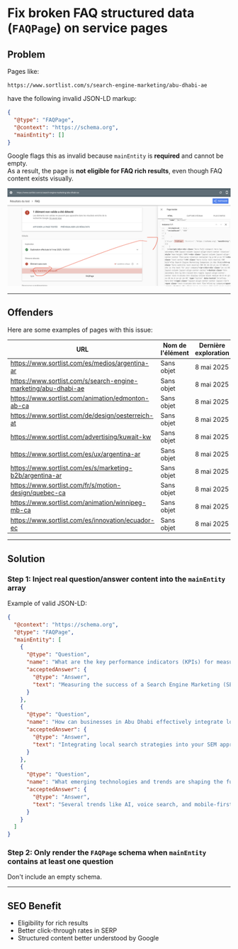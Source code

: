 # Fix broken FAQ structured data (`FAQPage`) on service pages

## Problem

Pages like:
```
https://www.sortlist.com/s/search-engine-marketing/abu-dhabi-ae
```
have the following invalid JSON-LD markup:
```json
{
  "@type": "FAQPage",
  "@context": "https://schema.org",
  "mainEntity": []
}
```

Google flags this as invalid because `mainEntity` is **required** and cannot be empty.  
As a result, the page is **not eligible for FAQ rich results**, even though FAQ content exists visually.

![Missing mainEntity in FAQ Schema](../../../Crawl/Capture/faq_main_entity_missing.png)

---

## Offenders

Here are some examples of pages with this issue:

| URL                                                        | Nom de l'élément   | Dernière exploration   |
|------------------------------------------------------------|--------------------|------------------------|
| https://www.sortlist.com/es/medios/argentina-ar            | Sans objet         | 8 mai 2025             |
| https://www.sortlist.com/s/search-engine-marketing/abu-dhabi-ae | Sans objet         | 8 mai 2025             |
| https://www.sortlist.com/animation/edmonton-ab-ca          | Sans objet         | 8 mai 2025             |
| https://www.sortlist.com/de/design/oesterreich-at        | Sans objet         | 8 mai 2025             |
| https://www.sortlist.com/advertising/kuwait-kw             | Sans objet         | 8 mai 2025             |
| https://www.sortlist.com/es/ux/argentina-ar                | Sans objet         | 8 mai 2025             |
| https://www.sortlist.com/es/s/marketing-b2b/argentina-ar   | Sans objet         | 8 mai 2025             |
| https://www.sortlist.com/fr/s/motion-design/quebec-ca      | Sans objet         | 8 mai 2025             |
| https://www.sortlist.com/animation/winnipeg-mb-ca          | Sans objet         | 8 mai 2025             |
| https://www.sortlist.com/es/innovation/ecuador-ec          | Sans objet         | 8 mai 2025             |

---

## Solution

### Step 1: Inject real question/answer content into the `mainEntity` array

Example of valid JSON-LD:
```json
{
  "@context": "https://schema.org",
  "@type": "FAQPage",
  "mainEntity": [
    {
      "@type": "Question",
      "name": "What are the key performance indicators (KPIs) for measuring the success of a Search Engine Marketing campaign in Abu Dhabi?",
      "acceptedAnswer": {
        "@type": "Answer",
        "text": "Measuring the success of a Search Engine Marketing (SEM) campaign in Abu Dhabi requires a comprehensive approach..."
      }
    },
    {
      "@type": "Question",
      "name": "How can businesses in Abu Dhabi effectively integrate local search strategies into their overall Search Engine Marketing approach?",
      "acceptedAnswer": {
        "@type": "Answer",
        "text": "Integrating local search strategies into your SEM approach is crucial for businesses in Abu Dhabi to stand out. This includes optimizing for 'near me' queries..."
      }
    },
    {
      "@type": "Question",
      "name": "What emerging technologies and trends are shaping the future of Search Engine Marketing in Abu Dhabi, and how can local businesses prepare for these changes?",
      "acceptedAnswer": {
        "@type": "Answer",
        "text": "Several trends like AI, voice search, and mobile-first indexing are transforming SEM in Abu Dhabi. Businesses should optimize for mobile, use AI tools, and publish high-quality content..."
      }
    }
  ]
}
```

### Step 2: Only render the `FAQPage` schema when `mainEntity` contains at least one question

Don't include an empty schema.

---

## SEO Benefit

- Eligibility for rich results
- Better click-through rates in SERP
- Structured content better understood by Google

